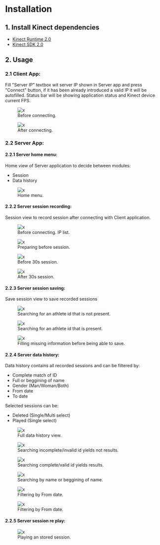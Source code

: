 # Installation
## 1. Install Kinect dependencies
* [Kinect Runtime 2.0](https://www.microsoft.com/en-us/download/details.aspx?id=44559)
* [Kinect SDK 2.0](https://www.microsoft.com/en-us/download/details.aspx?id=44561)

## 2. Usage

### 2.1 Client App:
Fill "Server IP" textbox wit server IP shown in Server app and press "Connect" button, if it has been already introduced a valid IP it will be autofilled. Status bar will be showing application status and Kinect device current FPS.

<figure>
  <img src="Images/ClientDisc.png" alt="x"/>
  <figcaption>Before connecting.</figcaption>
</figure>

<figure>
  <img src="Images/ClientCon.png" alt="x"/>
  <figcaption>After connecting.</figcaption>
</figure>

### 2.2 Server App:

#### 2.2.1 Server home menu:

Home view of Server application to decide between modules:
* Session
* Data history

<figure>
  <img src="Images/Home.png" alt="x"/>
  <figcaption>Home menu.</figcaption>
</figure>

#### 2.2.2 Server session recording:

Session view to record session after connecting with Client application.

<figure>
  <img src="Images/ServerDisc.png" alt="x"/>
  <figcaption>Before connecting. IP list.</figcaption>
</figure>

<figure>
  <img src="Images/ServerPrepare.png" alt="x"/>
  <figcaption>Preparing before session.</figcaption>
</figure>

<figure>
  <img src="Images/Session_Nostop.png" alt="x"/>
  <figcaption>Before 30s session.</figcaption>
</figure>

<figure>
  <img src="Images/Session_stop.png" alt="x"/>
  <figcaption>After 30s session.</figcaption>
</figure>

#### 2.2.3 Server session saving:

Save session view to save recorded sessions

<figure>
  <img src="Images/SaveSession2.png" alt="x"/>
  <figcaption>Searching for an athlete id that is not present.</figcaption>
</figure>

<figure>
  <img src="Images/SaveSession3.png" alt="x"/>
  <figcaption>Searching for an athlete id that is present.</figcaption>
</figure>

<figure>
  <img src="Images/SaveSession4.png" alt="x"/>
  <figcaption>Filling missing information before being able to save.</figcaption>
</figure>

#### 2.2.4 Server data history:

Data history contains all recorded sessions and can be filtered by:
* Complete match of ID
* Full or beggining of name
* Gender (Man/Woman/Both)
* From date
* To date

Selected sessions can be:
* Deleted (Single/Multi select)
* Played (Single select)
<figure>
  <img src="Images/DataHistory1.png" alt="x"/>
  <figcaption>Full data history view.</figcaption>
</figure>

<figure>
  <img src="Images/DataHistory2.png" alt="x"/>
  <figcaption>Searching incomplete/invalid id yields not results.</figcaption>
</figure>

<figure>
  <img src="Images/DataHistory3.png" alt="x"/>
  <figcaption>Searching complete/valid id yields results.</figcaption>
</figure>

<figure>
  <img src="Images/DataHistory4.png" alt="x"/>
  <figcaption>Searching by name or beggining of name.</figcaption>
</figure>

<figure>
  <img src="Images/DataHistory5.png" alt="x"/>
  <figcaption>Filtering by From date.</figcaption>
</figure>

<figure>
  <img src="Images/DataHistory6.png" alt="x"/>
  <figcaption>Filtering by From date.</figcaption>
</figure>


#### 2.2.5 Server session re play:


<figure>
  <img src="Images/PlaySession.png" alt="x"/>
  <figcaption>Playing an stored session.</figcaption>
</figure>